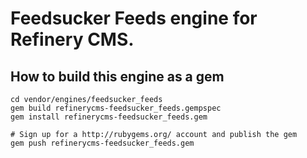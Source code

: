 # Feedsucker Feeds engine for Refinery CMS.

## How to build this engine as a gem

    cd vendor/engines/feedsucker_feeds
    gem build refinerycms-feedsucker_feeds.gempspec
    gem install refinerycms-feedsucker_feeds.gem
    
    # Sign up for a http://rubygems.org/ account and publish the gem
    gem push refinerycms-feedsucker_feeds.gem